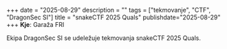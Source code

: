 +++
date = "2025-08-29"
description = ""
tags = ["tekmovanje", "CTF", "DragonSec SI"]
title = "snakeCTF 2025 Quals"
publishdate="2025-08-29"
+++
**Kje**: Garaža FRI

Ekipa DragonSec SI se udeležuje tekmovanja snakeCTF 2025 Quals.

<!--more-->